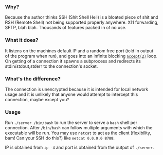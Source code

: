 ### Why?
Because the author thinks SSH (Shit Shell Hell) is a bloated piece of shit and RSH (Remote Shell) not being supported properly anywhere.
X11 forwarding, SFTP, blah blah. Thousands of features packed in of no use.

### What it does?
It listens on the machines default IP and a random free port (told in output of the program when run),
and goes into an infinite blocking [`accept(2)`][1] loop. On getting of a connection it spawns a subprocess
and redirects its stdin/stdout,stderr to the connection's socket.

### What's the difference?
The connection is unencrypted because it is intended for local network usage and it is unlikely that anyone
would attempt to intercept this connection, maybe except you?

### Usage
Run `./server /bin/bash` to run the server to serve a `bash` shell per connection. After `/bin/bash` can
follow multiple arguments with which the executable will be run. You may use `netcat` to act as the client
(flexibility, bam! Can your SSH do this?) like `netcat 0.0.0.0 8788`.

IP is obtained from `ip -4` and port is obtained from the output of `./server`.


[1]: https://man7.org/linux/man-pages/man2/accept.2.html
